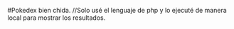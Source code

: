 #Pokedex bien chida.
//Solo usé el lenguaje de php y lo ejecuté de manera local para mostrar los resultados.